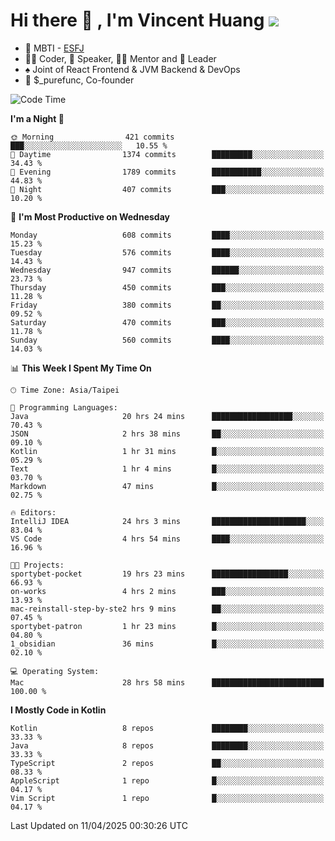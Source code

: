# Hi there 👋 , I'm Vincent Huang ![](https://komarev.com/ghpvc/?username=Jian-Min-Huang)
- 👀 MBTI - [ESFJ](https://www.16personalities.com/esfj-personality)
- 👨‍💻 Coder, 🎤 Speaker, 👨‍🏫 Mentor and 🚀 Leader
- ♠️ Joint of React Frontend & JVM Backend & DevOps
- 💼 $_purefunc, Co-founder

<!--START_SECTION:waka-->
![Code Time](http://img.shields.io/badge/Code%20Time-5%2C087%20hrs%2046%20mins-blue)

**I'm a Night 🦉** 

```text
🌞 Morning                421 commits         ███░░░░░░░░░░░░░░░░░░░░░░   10.55 % 
🌆 Daytime                1374 commits        █████████░░░░░░░░░░░░░░░░   34.43 % 
🌃 Evening                1789 commits        ███████████░░░░░░░░░░░░░░   44.83 % 
🌙 Night                  407 commits         ███░░░░░░░░░░░░░░░░░░░░░░   10.20 % 
```
📅 **I'm Most Productive on Wednesday** 

```text
Monday                   608 commits         ████░░░░░░░░░░░░░░░░░░░░░   15.23 % 
Tuesday                  576 commits         ████░░░░░░░░░░░░░░░░░░░░░   14.43 % 
Wednesday                947 commits         ██████░░░░░░░░░░░░░░░░░░░   23.73 % 
Thursday                 450 commits         ███░░░░░░░░░░░░░░░░░░░░░░   11.28 % 
Friday                   380 commits         ██░░░░░░░░░░░░░░░░░░░░░░░   09.52 % 
Saturday                 470 commits         ███░░░░░░░░░░░░░░░░░░░░░░   11.78 % 
Sunday                   560 commits         ████░░░░░░░░░░░░░░░░░░░░░   14.03 % 
```


📊 **This Week I Spent My Time On** 

```text
🕑︎ Time Zone: Asia/Taipei

💬 Programming Languages: 
Java                     20 hrs 24 mins      ██████████████████░░░░░░░   70.43 % 
JSON                     2 hrs 38 mins       ██░░░░░░░░░░░░░░░░░░░░░░░   09.10 % 
Kotlin                   1 hr 31 mins        █░░░░░░░░░░░░░░░░░░░░░░░░   05.29 % 
Text                     1 hr 4 mins         █░░░░░░░░░░░░░░░░░░░░░░░░   03.70 % 
Markdown                 47 mins             █░░░░░░░░░░░░░░░░░░░░░░░░   02.75 % 

🔥 Editors: 
IntelliJ IDEA            24 hrs 3 mins       █████████████████████░░░░   83.04 % 
VS Code                  4 hrs 54 mins       ████░░░░░░░░░░░░░░░░░░░░░   16.96 % 

🐱‍💻 Projects: 
sportybet-pocket         19 hrs 23 mins      █████████████████░░░░░░░░   66.93 % 
on-works                 4 hrs 2 mins        ███░░░░░░░░░░░░░░░░░░░░░░   13.93 % 
mac-reinstall-step-by-ste2 hrs 9 mins        ██░░░░░░░░░░░░░░░░░░░░░░░   07.45 % 
sportybet-patron         1 hr 23 mins        █░░░░░░░░░░░░░░░░░░░░░░░░   04.80 % 
1_obsidian               36 mins             █░░░░░░░░░░░░░░░░░░░░░░░░   02.10 % 

💻 Operating System: 
Mac                      28 hrs 58 mins      █████████████████████████   100.00 % 
```

**I Mostly Code in Kotlin** 

```text
Kotlin                   8 repos             ████████░░░░░░░░░░░░░░░░░   33.33 % 
Java                     8 repos             ████████░░░░░░░░░░░░░░░░░   33.33 % 
TypeScript               2 repos             ██░░░░░░░░░░░░░░░░░░░░░░░   08.33 % 
AppleScript              1 repo              █░░░░░░░░░░░░░░░░░░░░░░░░   04.17 % 
Vim Script               1 repo              █░░░░░░░░░░░░░░░░░░░░░░░░   04.17 % 
```




 Last Updated on 11/04/2025 00:30:26 UTC
<!--END_SECTION:waka-->
